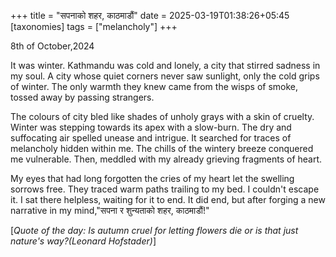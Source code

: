 +++
title = "सपनाको शहर, काठमाडौं"
date = 2025-03-19T01:38:26+05:45
[taxonomies]
tags = ["melancholy"]
+++

8th of October,2024 

It was winter. Kathmandu was cold and lonely, a city that stirred sadness in my soul. A city whose quiet corners never saw sunlight, only the cold grips of winter. The only warmth they knew came from the wisps of smoke, tossed away by passing strangers. 

The colours of city bled like shades of unholy grays with a skin of cruelty. Winter was stepping towards its apex with a slow-burn. The dry and suffocating air spelled unease and intrigue. It searched for traces of melancholy hidden within me. The chills of the wintery breeze conquered me vulnerable. Then, meddled with my already grieving fragments of heart. 

My eyes that had long forgotten the cries of my heart let the swelling sorrows free. They traced warm paths trailing to my bed. I couldn't escape it. I sat there helpless, waiting for it to end. It did end, but after forging a new narrative in my mind,"सपना र शुन्यताको शहर, काठमाडौं!"

[_Quote of the day: Is autumn cruel for letting flowers die or is that just nature's way?(Leonard Hofstader)_]